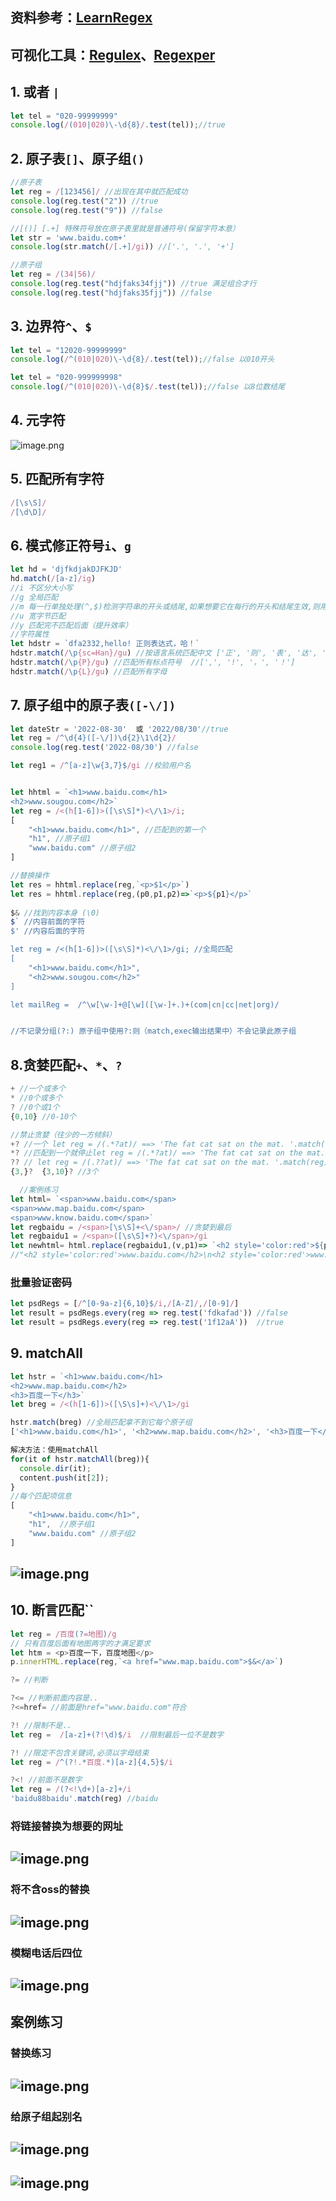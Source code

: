 ## 资料参考：[LearnRegex](https://github.com/ziishaned/learn-regex/blob/master/translations/README-cn.md)
## 可视化工具：[Regulex](https://jex.im/regulex/#!flags=&re=)、[Regexper](https://regexper.com/)
## 1. 或者 `|`
```javascript
let tel = "020-99999999"
console.log(/(010|020)\-\d{8}/.test(tel));//true
```

## 2. 原子表`[]`、原子组`()`
```javascript
//原子表
let reg = /[123456]/ //出现在其中就匹配成功
console.log(reg.test("2")) //true
console.log(reg.test("9")) //false

//[()] [.+] 特殊符号放在原子表里就是普通符号(保留字符本意）
let str = 'www.baidu.com+'
console.log(str.match(/[.+]/gi)) //['.', '.', '+']

//原子组
let reg = /(34|56)/
console.log(reg.test("hdjfaks34fjj")) //true 满足组合才行
console.log(reg.test("hdjfaks35fjj")) //false
```
## 3. 边界符`^`、`$` 
```javascript
let tel = "12020-99999999"
console.log(/^(010|020)\-\d{8}/.test(tel));//false 以010开头

let tel = "020-999999998"
console.log(/^(010|020)\-\d{8}$/.test(tel));//false 以8位数结尾
```
## 4. 元字符
![image.png](https://cdn.nlark.com/yuque/0/2022/png/23029928/1672303056678-3ccde792-a1b0-4192-8ac3-568c6fc346c2.png#averageHue=%23f6f7f6&clientId=udec4c696-4afa-4&from=paste&height=259&id=u219f7021&name=image.png&originHeight=517&originWidth=478&originalType=binary&ratio=1&rotation=0&showTitle=false&size=113583&status=done&style=none&taskId=ucf8e5216-865d-49be-99d6-a670cd532da&title=&width=239)
## 5. 匹配所有字符
```javascript
/[\s\S]/  
/[\d\D]/ 
```
## 6. 模式修正符号`i`、`g`
```javascript
let hd = 'djfkdjakDJFKJD'
hd.match(/[a-z]/ig)
//i 不区分大小写
//g 全局匹配
//m 每一行单独处理(^,$)检测字符串的开头或结尾,如果想要它在每行的开头和结尾生效,则用m
//u 宽字节匹配
//y 匹配完不匹配后面（提升效率）
//字符属性
let hdstr = `dfa2332,hello! 正则表达式，哈！`
hdstr.match(/\p{sc=Han}/gu) //按语言系统匹配中文 ['正', '则', '表', '达', '式',  '哈']
hdstr.match(/\p{P}/gu) //匹配所有标点符号  //[',', '!', '，', '！']
hdstr.match(/\p{L}/gu) //匹配所有字母

```
## 7. 原子组中的原子表`([-\/])`
```javascript
let dateStr = '2022-08-30'  或 '2022/08/30'//true 
let reg = /^\d{4}([-\/])\d{2}\1\d{2}/
console.log(reg.test('2022-08/30') //false

let reg1 = /^[a-z]\w{3,7}$/gi //校验用户名


let hhtml = `<h1>www.baidu.com</h1>
<h2>www.sougou.com</h2>`
let reg = /<(h[1-6])>([\s\S]*)<\/\1>/i;
[
    "<h1>www.baidu.com</h1>", //匹配到的第一个
    "h1", //原子组1   
    "www.baidu.com" //原子组2
]

//替换操作
let res = hhtml.replace(reg,`<p>$1</p>`)
let res = hhtml.replace(reg,(p0,p1,p2)=>`<p>${p1}</p>`
                        
$& //找到内容本身 (\0)
$` //内容前面的字符
$' //内容后面的字符

let reg = /<(h[1-6])>([\s\S]*)<\/\1>/gi; //全局匹配
[
    "<h1>www.baidu.com</h1>",
    "<h2>www.sougou.com</h2>"
]

let mailReg =  /^\w[\w-]+@[\w]([\w-]+.)+(com|cn|cc|net|org)/


//不记录分组(?:) 原子组中使用?:则（match,exec输出结果中）不会记录此原子组

```

## 8.贪婪匹配`+`、`*`、`?`
```javascript
+ //一个或多个
* //0个或多个
? //0个或1个
{0,10} //0-10个

//禁止贪婪（往少的一方倾斜）
+? //一个 let reg = /(.*?at)/ ==> 'The fat cat sat on the mat. '.match(reg) ['The fat']
*? //匹配到一个就停止let reg = /(.*?at)/ ==> 'The fat cat sat on the mat. '.match(reg) ['The fat']
?? // let reg = /(.??at)/ ==> 'The fat cat sat on the mat. '.match(reg) ['fat']
{3,}?  {3,10}? //3个

  //案例练习
let html= `<span>www.baidu.com</span>
<span>www.map.baidu.com</span>
<span>www.know.baidu.com</span>`
let regbaidu = /<span>[\s\S]+<\/span>/ //贪婪到最后
let regbaidu1 = /<span>([\s\S]+?)<\/span>/gi
let newhtml= html.replace(regbaidu1,(v,p1)=> `<h2 style='color:red'>${p1}</h2>`)
//"<h2 style='color:red'>www.baidu.com</h2>\n<h2 style='color:red'>www.map.baidu.com</h2>\n<h2 style='color:red'>www.know.baidu.com</h2>"
```
### 批量验证密码
```javascript
let psdRegs = [/^[0-9a-z]{6,10}$/i,/[A-Z]/,/[0-9]/]
let result = psdRegs.every(reg => reg.test('fdkafad')) //false
let result = psdRegs.every(reg => reg.test('1f12aA'))  //true
```
## 9. matchAll
```javascript
let hstr = `<h1>www.baidu.com</h1>
<h2>www.map.baidu.com</h2>
<h3>百度一下</h3>`
let breg = /<(h[1-6])>([\S\s]+)<\/\1>/gi

hstr.match(breg) //全局匹配拿不到它每个原子组
['<h1>www.baidu.com</h1>', '<h2>www.map.baidu.com</h2>', '<h3>百度一下</h3>']

解决方法：使用matchAll
for(it of hstr.matchAll(breg)){ 
  console.dir(it);
  content.push(it[2]);
}
//每个匹配项信息
[
    "<h1>www.baidu.com</h1>",
    "h1",  //原子组1
    "www.baidu.com" //原子组2
]
```

## ![image.png](./img/image.png)
## 10. 断言匹配``
```javascript
let reg = /百度(?=地图)/g
// 只有百度后面有地图两字的才满足要求
let htm = <p>百度一下，百度地图</p>
p.innerHTML.replace(reg,`<a href="www.map.baidu.com">$&</a>`)

?= //判断 

?<= //判断前面内容是..
?<=href= //前面是href="www.baidu.com"符合

?! //限制不是..
let reg =  /[a-z]+(?!\d)$/i  //限制最后一位不是数字

?! //限定不包含关键词,必须以字母结束
let reg = /^(?!.*百度.*)[a-z]{4,5}$/i

?<! //前面不是数字 
let reg = /(?<!\d+)[a-z]+/i
'baidu88baidu'.match(reg) //baidu
```
### 将链接替换为想要的网址
## ![image.png](./img/image1.png)
### 将不含oss的替换
## ![image.png](./img/image2.png)
### 模糊电话后四位
## ![image.png](./img/image3.png)

## 案例练习
### 替换练习
## ![image.png](./img/image4.png)
### 给原子组起别名
## ![image.png](./img/image5.png)
## ![image.png](./img/image6.png)
